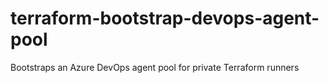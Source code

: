 # terraform-bootstrap-devops-agent-pool
Bootstraps an Azure DevOps agent pool for private Terraform runners
